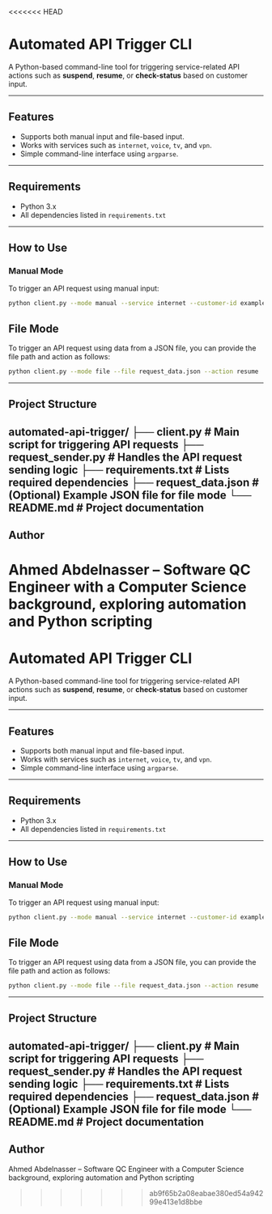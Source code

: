 <<<<<<< HEAD
# Automated API Trigger CLI

A Python-based command-line tool for triggering service-related API actions such as **suspend**, **resume**, or **check-status** based on customer input.

---

## Features

- Supports both manual input and file-based input.
- Works with services such as `internet`, `voice`, `tv`, and `vpn`.
- Simple command-line interface using `argparse`.

---

## Requirements

- Python 3.x
- All dependencies listed in `requirements.txt`

---

## How to Use

### Manual Mode
To trigger an API request using manual input:

```bash
python client.py --mode manual --service internet --customer-id exampleNumber --action suspend
```
## File Mode

To trigger an API request using data from a JSON file, you can provide the file path and action as follows:
```bash
python client.py --mode file --file request_data.json --action resume
```
---
## Project Structure

automated-api-trigger/
├── client.py          # Main script for triggering API requests
├── request_sender.py  # Handles the API request sending logic
├── requirements.txt   # Lists required dependencies
├── request_data.json  # (Optional) Example JSON file for file mode
└── README.md          # Project documentation
---
## Author
Ahmed Abdelnasser – Software QC Engineer with a Computer Science background, exploring automation and Python scripting
=======
# Automated API Trigger CLI

A Python-based command-line tool for triggering service-related API actions such as **suspend**, **resume**, or **check-status** based on customer input.

---

## Features

- Supports both manual input and file-based input.
- Works with services such as `internet`, `voice`, `tv`, and `vpn`.
- Simple command-line interface using `argparse`.

---

## Requirements

- Python 3.x
- All dependencies listed in `requirements.txt`

---

## How to Use

### Manual Mode
To trigger an API request using manual input:

```bash
python client.py --mode manual --service internet --customer-id exampleNumber --action suspend
```
## File Mode

To trigger an API request using data from a JSON file, you can provide the file path and action as follows:
```bash
python client.py --mode file --file request_data.json --action resume
```
---
## Project Structure

automated-api-trigger/
├── client.py          # Main script for triggering API requests
├── request_sender.py  # Handles the API request sending logic
├── requirements.txt   # Lists required dependencies
├── request_data.json  # (Optional) Example JSON file for file mode
└── README.md          # Project documentation
---
## Author
Ahmed Abdelnasser – Software QC Engineer with a Computer Science background, exploring automation and Python scripting
>>>>>>> ab9f65b2a08eabae380ed54a94299e413e1d8bbe
